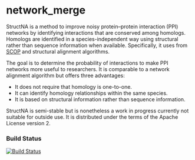 network_merge
=============

StructNA is a method to improve noisy protein–protein interaction (PPI) networks by identifying interactions that are conserved among homologs.
Homologs are identified in a species-independent way using structural rather than sequence information when available. Specifically, it uses from [SCOP](http://scop.berkeley.edu/) and structural alignment algorithms.

The goal is to determine the probability of interactions to make PPI networks more useful to researchers.
It is comparable to a network alignment algorithm but offers three advantages:
* It does not require that homology is one-to-one.
* It can identify homology relationships within the same species.
* It is based on structural information rather than sequence information.

StructNA is semi-stable but is nonetheless a work in progress currently not suitable for outside use.
It is distributed under the terms of the Apache License version 2.

### Build Status
[![Build Status](https://travis-ci.org/dmyersturnbull/network_merge.png)](https://travis-ci.org/dmyersturnbull/network_merge)
